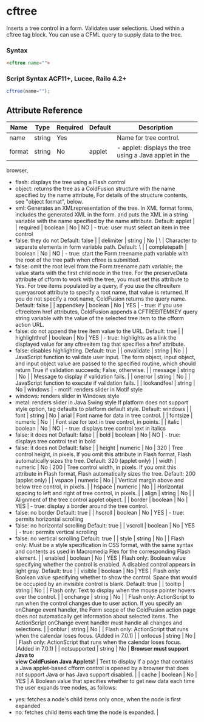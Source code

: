 # cftree

Inserts a tree control in a form. Validates user selections.
 Used within a cftree tag block. You can use a CFML query
 to supply data to the tree.

### Syntax

```html
<cftree name="">
```

### Script Syntax ACF11+, Lucee, Railo 4.2+

```javascript
cftree(name="");
```

## Attribute Reference

| Name | Type | Required | Default | Description |
| --- | --- | --- | --- | --- |
| name | string | Yes |  | Name for tree control. |
| format | string | No | applet | - applet: displays the tree using a Java applet in the
 browser,
 - flash: displays the tree using a Flash control
 - object: returns the tree as a ColdFusion structure with the
 name specified by the name attribute, For details of the
 structure contents, see "object format", below.
 - xml: Generates an XMLrepresentation of the tree.
 In XML format forms, includes the generated XML in the
 form. and puts the XML in a string variable with the name
 specified by the name attribute.
 Default: applet |
| required | boolean | No | NO | - true: user must select an item in tree control
 - false: they do not
 Default: false |
| delimiter | string | No | \\ | Character to separate elements in form variable path.
 Default: \\ |
| completepath | boolean | No | NO | - true: start the Form.treename.path variable with the root
 of the tree path when cftree is submitted.
 - false: omit the root level from the Form.treename.path
 variable; the value starts with the first child node in the
 tree.
 For the preserveData attribute of cfform to work with the
 tree, you must set this attribute to Yes.
 For tree items populated by a query, if you use the
 cftreeitem queryasroot attribute to specify a root name,
 that value is returned. If you do not specify a root name,
 ColdFusion returns the query name.
 Default: false |
| appendkey | boolean | No | YES | - true: if you use cftreeitem href attributes, ColdFusion
 appends a CFTREEITEMKEY query string variable with
 the value of the selected tree item to the cfform action URL.
 - false: do not append the tree item value to the URL.
 Default: true |
| highlighthref | boolean | No | YES | - true: highlights as a link the displayed value for any
 cftreeitem tag that specifies a href attribute.
 - false: disables highlighting.
 Default: true |
| onvalidate | string | No |  | JavaScript function to validate user input. The form object,
 input object, and input object value are passed to the
 specified routine, which should return True if validation
 succeeds; False, otherwise. |
| message | string | No |  | Message to display if validation fails. |
| onerror | string | No |  | JavaScript function to execute if validation fails. |
| lookandfeel | string | No | windows | - motif: renders slider in Motif style
 - windows: renders slider in Windows style
 - metal: renders slider in Java Swing style
 If platform does not support style option, tag defaults to
 platform default style.
 Default: windows |
| font | string | No | arial | Font name for data in tree control. |
| fontsize | numeric | No |  | Font size for text in tree control, in points. |
| italic | boolean | No | NO | - true: displays tree control text in italics
 - false: it does not
 Default: false |
| bold | boolean | No | NO | - true: displays tree control text in bold
 - false: it does not
 Default: false |
| height | numeric | No | 320 | Tree control height, in pixels. If you omit this attribute in
 Flash format, Flash automatically sizes the tree.
 Default: 320 (applet only) |
| width | numeric | No | 200 | Tree control width, in pixels. If you omit this attribute in
 Flash format, Flash automatically sizes the tree.
 Default: 200 (applet only) |
| vspace | numeric | No |  | Vertical margin above and below tree control, in pixels. |
| hspace | numeric | No |  | Horizontal spacing to left and right of tree control, in pixels. |
| align | string | No |  | Alignment of the tree control applet object. |
| border | boolean | No | YES | - true: display a border around the tree control.
 - false: no border
 Default: true |
| hscroll | boolean | No | YES | - true: permits horizontal scrolling
 - false: no horizontal scrolling
 Default: true |
| vscroll | boolean | No | YES | - true: permits vertical scrolling
 - false: no vertical scrolling
 Default: true |
| style | string | No |  | Flash only: Must be a style specification in CSS format, with the same
 syntax and contents as used in Macromedia Flex for the
 corresponding Flash element. |
| enabled | boolean | No | YES | Flash only: Boolean value specifying whether the
 control is enabled. A disabled control appears in light gray.
 Default: true |
| visible | boolean | No | YES | Flash only: Boolean value specifying whether to
 show the control. Space that would be occupied by an
 invisible control is blank.
 Default: true |
| tooltip | string | No |  | Flash only: Text to display when the mouse pointer
 hovers over the control. |
| onchange | string | No |  | Flash only: ActionScript to run when the control changes due to user action.
 If you specify an onChange event handler, the Form scope of
 the ColdFusion action page does not automatically get
 information about selected items. The ActionScript onChange
 event handler must handle all changes and selections. |
| onblur | string | No |  | Flash only: ActionScript that runs when the calendar loses focus.
 (Added in 7.0.1) |
| onfocus | string | No |  | Flash only: ActionScript that runs when the calendar loses focus.
 (Added in 7.0.1) |
| notsupported | string | No | <b>Browser must support Java to <br>view ColdFusion Java Applets!</b> | Text to display if a page that contains a Java applet-based
 cfform control is opened by a browser that does not
 support Java or has Java support disabled. |
| cache | boolean | No | YES | A Boolean value that specifies whether to get new data each time the user expands tree nodes, as follows:
 * yes: fetches a node's child items only once, when the node is first expanded
 * no: fetches child items each time the node is expanded. |
